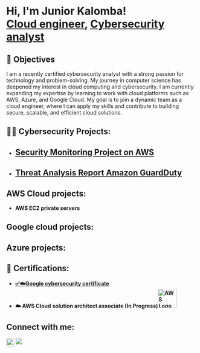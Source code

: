 <h1>Hi, I'm Junior Kalomba! <br/><a href="https://www.linkedin.com/in/junior-kalomba-10002a18a/">Cloud engineer</a>, <a href="https://www.linkedin.com/in/junior-kalomba-10002a18a/">Cybersecurity analyst</a> </a>
</h1>

<h2>🎯 Objectives </h2>
I am a recently certified cybersecurity analyst with a strong passion for technology and problem-solving. My journey in computer science has deepened my interest in cloud computing and cybersecurity. I am currently expanding my expertise by learning to work with cloud platforms such as AWS, Azure, and Google Cloud. My goal is to join a dynamic team as a cloud engineer, where I can apply my skills and contribute to building secure, scalable, and efficient cloud solutions.

<h2>👨‍💻 Cybersecurity Projects:</h2>

- [Security Monitoring Project on AWS](https://github.com/Juniorklb/Security-Monitoring-Project-on-AWS/blob/main/README.md)
  - 
- [Threat Analysis Report Amazon GuardDuty](https://github.com/Juniorklb/Amazon-GuardDuty/edit/main/README.md)
  - 
<h2>AWS Cloud projects:</h2>

- <b>AWS EC2 private servers</b>

<h2>Google cloud projects:</h2>

<h2>Azure projects:</h2>

<h2>📜 Certifications:</h2>

- <b>[✅☁️Google cybersecurity certificate](https://www.coursera.org/account/accomplishments/professional-cert/SKOVKYASX5V5)</b>
- <b>☁️ AWS Cloud solution architect associate (In Progress)<img src="aws-logo.png" alt="AWS Logo" width="50"/>
</b>
<h2>  Connect with me:</h2>

[<img align="left" alt="JoshMadakor | YouTube" width="22px" src="https://cdn.jsdelivr.net/npm/simple-icons@v3/icons/youtube.svg" />][youtube]
<a href="https://www.linkedin.com/in/junior-kalomba-10002a18a/"><img src="https://img.shields.io/badge/-LinkedIn-0072b1?&style=for-the-badge&logo=linkedin&logoColor=white" /></a>



[YouTube]: https://www.youtube.com/c/@juniorkalomba3647
[linkedin]: https://linkedin.com/in/Juniorkalomba

<!--
**joshmadakor1/joshmadakor1** is a ✨ _special_ ✨ repository because its `README.md` (this file) appears on your GitHub profile.

Here are some ideas to get you started:

- 🔭 I’m currently working on ...
- 🌱 I’m currently learning ...
- 👯 I’m looking to collaborate on ...
- 🤔 I’m looking for help with ...
- 💬 Ask me about ...
- 📫 How to reach me: ...
- 😄 Pronouns: ...
- ⚡ Fun fact: ...
-->
